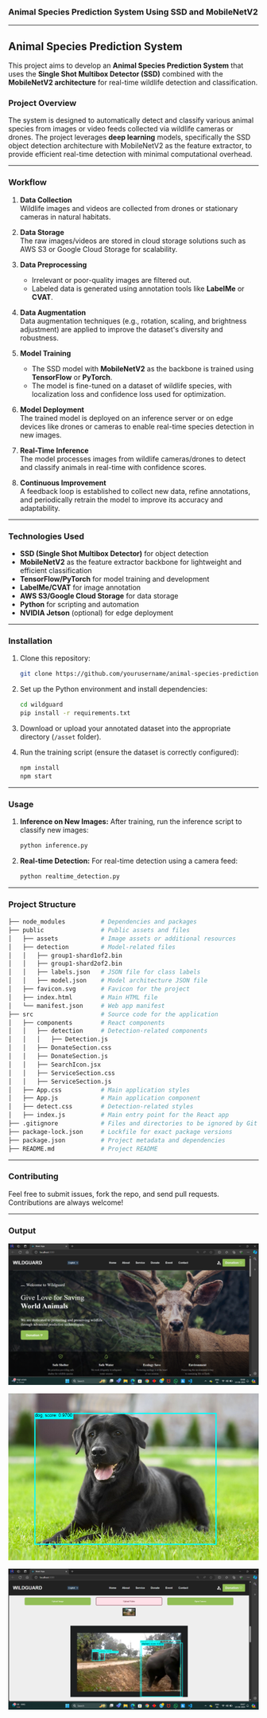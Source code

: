 ### Animal Species Prediction System Using SSD and MobileNetV2

---

## **Animal Species Prediction System**

This project aims to develop an **Animal Species Prediction System** that uses the **Single Shot Multibox Detector (SSD)** combined with the **MobileNetV2 architecture** for real-time wildlife detection and classification.

### **Project Overview**

The system is designed to automatically detect and classify various animal species from images or video feeds collected via wildlife cameras or drones. The project leverages **deep learning** models, specifically the SSD object detection architecture with MobileNetV2 as the feature extractor, to provide efficient real-time detection with minimal computational overhead.

---

### **Workflow**

1. **Data Collection**  
   Wildlife images and videos are collected from drones or stationary cameras in natural habitats.

2. **Data Storage**  
   The raw images/videos are stored in cloud storage solutions such as AWS S3 or Google Cloud Storage for scalability.

3. **Data Preprocessing**

   - Irrelevant or poor-quality images are filtered out.
   - Labeled data is generated using annotation tools like **LabelMe** or **CVAT**.

4. **Data Augmentation**  
   Data augmentation techniques (e.g., rotation, scaling, and brightness adjustment) are applied to improve the dataset's diversity and robustness.

5. **Model Training**

   - The SSD model with **MobileNetV2** as the backbone is trained using **TensorFlow** or **PyTorch**.
   - The model is fine-tuned on a dataset of wildlife species, with localization loss and confidence loss used for optimization.

6. **Model Deployment**  
   The trained model is deployed on an inference server or on edge devices like drones or cameras to enable real-time species detection in new images.

7. **Real-Time Inference**  
   The model processes images from wildlife cameras/drones to detect and classify animals in real-time with confidence scores.

8. **Continuous Improvement**  
   A feedback loop is established to collect new data, refine annotations, and periodically retrain the model to improve its accuracy and adaptability.

---

### **Technologies Used**

- **SSD (Single Shot Multibox Detector)** for object detection
- **MobileNetV2** as the feature extractor backbone for lightweight and efficient classification
- **TensorFlow/PyTorch** for model training and development
- **LabelMe/CVAT** for image annotation
- **AWS S3/Google Cloud Storage** for data storage
- **Python** for scripting and automation
- **NVIDIA Jetson** (optional) for edge deployment

---

### **Installation**

1. Clone this repository:

   ```bash
   git clone https://github.com/yourusername/animal-species-prediction.git
   ```

2. Set up the Python environment and install dependencies:

   ```bash
   cd wildguard
   pip install -r requirements.txt
   ```

3. Download or upload your annotated dataset into the appropriate directory (`/asset` folder).

4. Run the training script (ensure the dataset is correctly configured):
   ```bash
   npm install
   npm start
   ```

---

### **Usage**

1. **Inference on New Images:**
   After training, run the inference script to classify new images:

   ```bash
   python inference.py 
   ```

2. **Real-time Detection:**
   For real-time detection using a camera feed:
   ```bash
   python realtime_detection.py
   ```

---

### **Project Structure**

```bash
├── node_modules          # Dependencies and packages
├── public                # Public assets and files
│   ├── assets            # Image assets or additional resources
│   ├── detection         # Model-related files
│   │   ├── group1-shard1of2.bin
│   │   ├── group1-shard2of2.bin
│   │   ├── labels.json   # JSON file for class labels
│   │   ├── model.json    # Model architecture JSON file
│   ├── favicon.svg       # Favicon for the project
│   ├── index.html        # Main HTML file
│   └── manifest.json     # Web app manifest
├── src                   # Source code for the application
│   ├── components        # React components
│   │   ├── detection     # Detection-related components
│   │   │   ├── Detection.js
│   │   ├── DonateSection.css
│   │   ├── DonateSection.js
│   │   ├── SearchIcon.jsx
│   │   ├── ServiceSection.css
│   │   ├── ServiceSection.js
│   ├── App.css           # Main application styles
│   ├── App.js            # Main application component
│   ├── detect.css        # Detection-related styles
│   ├── index.js          # Main entry point for the React app
├── .gitignore            # Files and directories to be ignored by Git
├── package-lock.json     # Lockfile for exact package versions
├── package.json          # Project metadata and dependencies
├── README.md             # Project README

```

---

### **Contributing**

Feel free to submit issues, fork the repo, and send pull requests. Contributions are always welcome!

---

### **Output**

![Home page](./public/assets/front_page.png)

![Image Output](./public/assets/image_output.png)

![Video Output](./public/assets/video_output.png)
